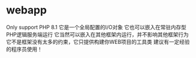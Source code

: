 # webapp
Only support PHP 8.1
它是一个全局配置的I/O对象
它也可以嵌入在常驻内存型PHP逻辑服务端运行
它当然可以嵌入在其他框架内运行，并不影响其他框架行为
它不是框架没有太多的约束，它只提供构建你WEB项目的工具类
建议有一定经验的程序员使用！
